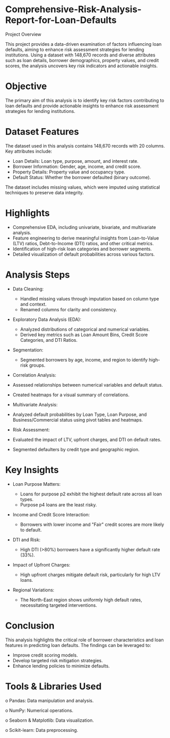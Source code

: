 # Comprehensive-Risk-Analysis-Report-for-Loan-Defaults

Project Overview

This project provides a data-driven examination of factors influencing loan defaults, aiming to enhance risk assessment strategies for lending institutions. Using a dataset with 148,670 records and diverse attributes such as loan details, borrower demographics, property values, and credit scores, the analysis uncovers key risk indicators and actionable insights.

# Objective

The primary aim of this analysis is to identify key risk factors contributing to loan defaults and provide actionable insights to enhance risk assessment strategies for lending institutions.

# Dataset Features

The dataset used in this analysis contains 148,670 records with 20 columns. Key attributes include:

* Loan Details: Loan type, purpose, amount, and interest rate.
* Borrower Information: Gender, age, income, and credit score.
* Property Details: Property value and occupancy type.
* Default Status: Whether the borrower defaulted (binary outcome).

The dataset includes missing values, which were imputed using statistical techniques to preserve data integrity.

# Highlights

* Comprehensive EDA, including univariate, bivariate, and multivariate analysis.
* Feature engineering to derive meaningful insights from Loan-to-Value (LTV) ratios, Debt-to-Income (DTI) ratios, and other critical metrics.
* Identification of high-risk loan categories and borrower segments.
* Detailed visualization of default probabilities across various factors.

# Analysis Steps

* Data Cleaning:
  * Handled missing values through imputation based on column type and context.
  * Renamed columns for clarity and consistency.

* Exploratory Data Analysis (EDA):
  * Analyzed distributions of categorical and numerical variables.
  * Derived key metrics such as Loan Amount Bins, Credit Score Categories, and DTI Ratios.

* Segmentation:
  * Segmented borrowers by age, income, and region to identify high-risk groups.

* Correlation Analysis:
 * Assessed relationships between numerical variables and default status.
 * Created heatmaps for a visual summary of correlations.

* Multivariate Analysis:
 * Analyzed default probabilities by Loan Type, Loan Purpose, and Business/Commercial status using pivot tables and heatmaps.

* Risk Assessment:
 * Evaluated the impact of LTV, upfront charges, and DTI on default rates.
 * Segmented defaulters by credit type and geographic region.

# Key Insights

* Loan Purpose Matters:
  * Loans for purpose p2 exhibit the highest default rate across all loan types.
  * Purpose p4 loans are the least risky.
   
* Income and Credit Score Interaction:
  * Borrowers with lower income and "Fair" credit scores are more likely to default.
   
* DTI and Risk:
  * High DTI (>80%) borrowers have a significantly higher default rate (33%).
   
* Impact of Upfront Charges:
  * High upfront charges mitigate default risk, particularly for high LTV loans.
   
* Regional Variations:
  * The North-East region shows uniformly high default rates, necessitating targeted interventions.

# Conclusion

This analysis highlights the critical role of borrower characteristics and loan features in predicting loan defaults. The findings can be leveraged to:
* Improve credit scoring models.
* Develop targeted risk mitigation strategies.
* Enhance lending policies to minimize defaults.

# Tools & Libraries Used

o Pandas: Data manipulation and analysis.

o NumPy: Numerical operations.

o Seaborn & Matplotlib: Data visualization.

o Scikit-learn: Data preprocessing.

